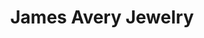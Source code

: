 ---
title: "James Avery Jewelry"
url: /san-antonio/james-avery-jewelry-northwest-loop-410/
shop: jewelry
---